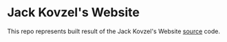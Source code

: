 # Jack Kovzel's Website

This repo represents built result of the Jack Kovzel's Website [source](https://github.com/jack-kovzel/website.git) code.
